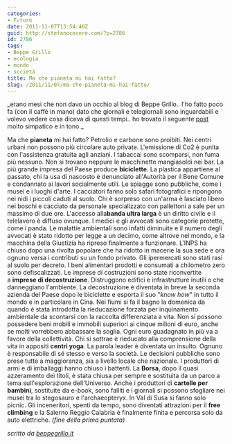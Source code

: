 ```yaml
---
categories:
- Futuro
date: 2011-11-07T13:54:40Z
guid: http://stefanocecere.com/?p=2786
id: 2786
tags:
- Beppe Grillo
- ecologia
- mondo
- società
title: Ma che pianeta mi hai fatto?
slug: /2011/11/07/ma-che-pianeta-mi-hai-fatto/
---
```


_erano mesi che non davo un occhio al blog di Beppe Grillo.. l'ho fatto poco fa (con il caffé in mano) dato che giornali e telegiornali sono inguardabili e volevo vedere cosa diceva di questi tempi.. ho trovato il seguente [post](http://www.beppegrillo.it/2011/11/ma_che_pianeta_mi_hai_fatto/index.html) molto simpatico e in tono _

Ma che **pianeta** mi hai fatto? Petrolio e carbone sono proibiti. Nei centri urbani non possono più circolare auto private. L'emissione di Co2 è punita con l'assistenza gratuita agli anziani. I tabaccai sono scomparsi, non fuma più nessuno. Non si trovano neppure le macchinette mangiasoldi nei bar. La più grande impresa del Paese produce **biciclette**. La plastica appartiene al passato, chi la usa di nascosto è denunciato all'Autorità per il Bene Comune e condannato ai lavori socialmente utili. Le spiagge sono pubbliche, come i musei e i luoghi d'arte. I cacciatori fanno solo safari fotografici e ripongono nei nidi i piccoli caduti al suolo. Chi è sorpreso con un'arma è lasciato libero nei boschi e cacciato da personale specializzato con pallettoni a sale per un massimo di due ore. L'accesso alla**banda ultra larga** è un diritto civile e il telelavoro è diffuso ovunque. I medici e gli avvocati sono categorie protette, come i panda. Le malattie ambientali sono infatti diminuite e il numero degli avvocati è stato ridotto per legge a un decimo, come altrove nel mondo, e la macchina della Giustizia ha ripreso finalmente a funzionare. L'INPS ha chiuso dopo una rivolta popolare che ha ridotto in macerie la sua sede e ora ognuno versa i contributi su un fondo privato. Gli ipermercati sono stati rasi al suolo per decreto. I beni alimentari prodotti e consumati a chilometro zero sono defiscalizzati. Le imprese di costruzioni sono state riconvertite a **imprese di decostruzione**. Distruggono edifici e infrastrutture inutili o che danneggiano l'ambiente. La decostruzione è diventata in breve la seconda azienda del Paese dopo le biciclette e esporta il suo "_know how_" in tutto il mondo e in particolare in Cina. Nei fiumi si fa il bagno la domenica da quando è stata introdotta la rieducazione forzata per inquinamento ambientale da scontarsi con la raccolta differenziata a vita. Non si possono possedere beni mobili e immobili superiori ai cinque milioni di euro, anche se molti vorrebbero abbassare la soglia. Ogni euro guadagnato in più va a favore della collettività. Chi si sottrae è rieducato alla comprensione della vita in appositi **centri yoga**. La parola leader è diventata un insulto. Ognuno è responsabile di sé stesso e verso la società. Le decisioni pubbliche sono prese tutte a maggioranza, sia a livello locale che nazionale. I produttori di armi e di imballaggi hanno chiuso i battenti. La **Borsa**, dopo il quasi azzeramento dei titoli, è stata chiusa per sempre e sostituita da un parco a tema sull'esplorazione dell'Universo. Anche i produttori di **cartelle per bambini**, sostituite da e-book, sono falliti e i giornali si possono sfogliare nei musei tra lo stegosauro e l'archaeopteryx. In Val di Susa si fanno solo picnic. Gli inceneritori, spenti da tempo, sono diventati attrazioni per il **free climbing** e la Salerno Reggio Calabria è finalmente finita e percorsa solo da auto elettriche. _(fine della prima puntata)_

_scritto da [beppegrillo.it](http://www.beppegrillo.it/2011/11/ma_che_pianeta_mi_hai_fatto/index.html)_